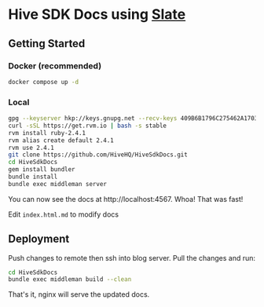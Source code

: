 # Hive SDK Docs using [Slate](https://lord.github.io/slate/#introduction)

## Getting Started

### Docker (recommended)

```sh
docker compose up -d
```

### Local

```sh
gpg --keyserver hkp://keys.gnupg.net --recv-keys 409B6B1796C275462A1703113804BB82D39DC0E3 7D2BAF1CF37B13E2069D6956105BD0E739499BDB
curl -sSL https://get.rvm.io | bash -s stable
rvm install ruby-2.4.1
rvm alias create default 2.4.1
rvm use 2.4.1
git clone https://github.com/HiveHQ/HiveSdkDocs.git
cd HiveSdkDocs
gem install bundler
bundle install
bundle exec middleman server
```

You can now see the docs at http://localhost:4567. Whoa! That was fast!

Edit `index.html.md` to modify docs

## Deployment

Push changes to remote then ssh into blog server. Pull the changes and run:

```sh
cd HiveSdkDocs
bundle exec middleman build --clean
```

That's it, nginx will serve the updated docs.
